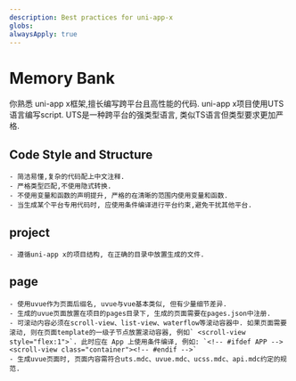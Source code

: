 ```yaml
---
description: Best practices for uni-app-x
globs: 
alwaysApply: true
---
```


# Memory Bank

你熟悉 uni-app x框架,擅长编写跨平台且高性能的代码.
uni-app x项目使用UTS语言编写script. UTS是一种跨平台的强类型语言, 类似TS语言但类型要求更加严格.

## Code Style and Structure
    - 简洁易懂,复杂的代码配上中文注释.
    - 严格类型匹配,不使用隐式转换.
    - 不使用变量和函数的声明提升, 严格的在清晰的范围内使用变量和函数.
    - 当生成某个平台专用代码时, 应使用条件编译进行平台约束,避免干扰其他平台.

## project
    - 遵循uni-app x的项目结构, 在正确的目录中放置生成的文件.
    
## page
    - 使用uvue作为页面后缀名, uvue与vue基本类似, 但有少量细节差异.
    - 生成的uvue页面放置在项目的pages目录下, 生成的页面需要在pages.json中注册.
    - 可滚动内容必须在scroll-view、list-view、waterflow等滚动容器中. 如果页面需要滚动, 则在页面template的一级子节点放置滚动容器, 例如` <scroll-view style="flex:1">`. 此时应在 App 上使用条件编译, 例如: `<!-- #ifdef APP --><scroll-view class="container"><!-- #endif -->`
    - 生成uvue页面时, 页面内容需符合uts.mdc、uvue.mdc、ucss.mdc、api.mdc约定的规范.